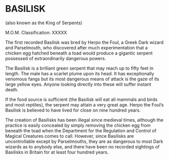 # BASILISK  
(also known as the King of Serpents)  
  
M.O.M. Classification: XXXXX  
  
The first recorded Basilisk was bred by Herpo the Foul, a Greek Dark wizard and Parselmouth, who discovered after much experimentation that a chicken egg hatched beneath a toad would produce a gigantic serpent possessed of extraordinarily dangerous powers.  
  
The Basilisk is a brilliant green serpent that may reach up to fifty feet in length. The male has a scarlet plume upon its head. It has exceptionally venomous fangs but its most dangerous means of attack is the gaze of its large yellow eyes. Anyone looking directly into these will suffer instant death.  
  
If the food source is sufficient (the Basilisk will eat all mammals and birds and most reptiles), the serpent may attain a very great age. Herpo the Foul’s Basilisk is believed to have lived for close on nine hundred years.  
  
The creation of Basilisks has been illegal since medieval times, although the practice is easily concealed by simply removing the chicken egg from beneath the toad when the Department for the Regulation and Control of Magical Creatures comes to call. However, since Basilisks are uncontrollable except by Parselmouths, they are as dangerous to most Dark wizards as to anybody else, and there have been no recorded sightings of Basilisks in Britain for at least four hundred years.  
  
